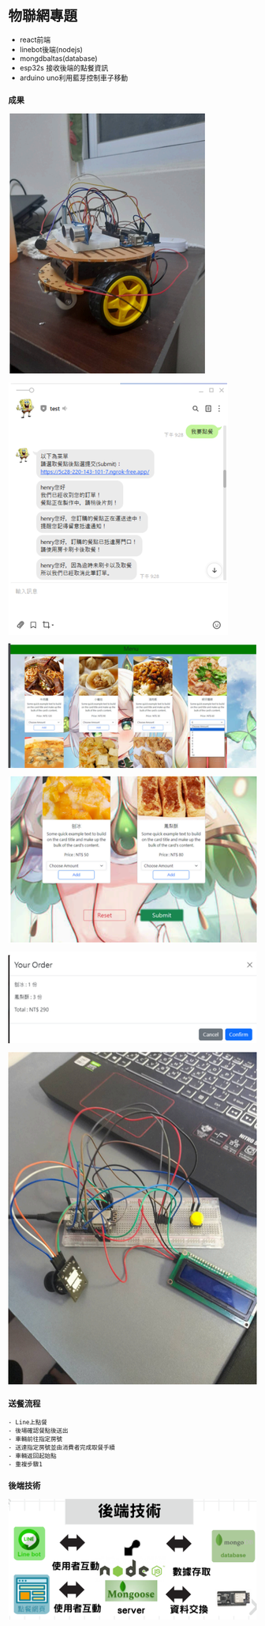 # 物聯網專題
  + react前端
  + linebot後端(nodejs)
  + mongdbaltas(database)
  + esp32s 接收後端的點餐資訊
  + arduino uno利用藍芽控制車子移動

### 成果


![image](https://github.com/amstudnet/esp32s/blob/main/image/11.png)

![image](https://github.com/amstudnet/esp32s/blob/main/image/linebot%E4%BB%8B%E9%9D%A2.png)

![image](https://github.com/amstudnet/esp32s/blob/main/image/%E7%B6%B2%E9%A0%811.png)

![image](https://github.com/amstudnet/esp32s/blob/main/image/%E7%B6%B2%E9%A0%812.png)

![image](https://github.com/amstudnet/esp32s/blob/main/image/%E7%B6%B2%E9%A0%813.png)

![image](https://github.com/amstudnet/esp32s/blob/main/image/%E9%BB%9E%E9%A4%90%E6%A9%9F.png)


### 送餐流程
    - Line上點餐
    - 後場確認餐點後送出
    - 車輛前往指定房號
    - 送達指定房號並由消費者完成取餐手續
    - 車輛返回起始點
    - 重複步驟1

### 後端技術

![image](https://github.com/amstudnet/esp32s/blob/main/image/%E5%BE%8C%E7%AB%AF%E6%8A%80%E8%A1%93.png)

